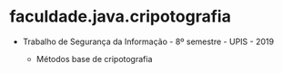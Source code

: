 # faculdade.java.cripotografia

- Trabalho de Segurança da Informação - 8º semestre - UPIS - 2019

  - Métodos base de cripotografia 
